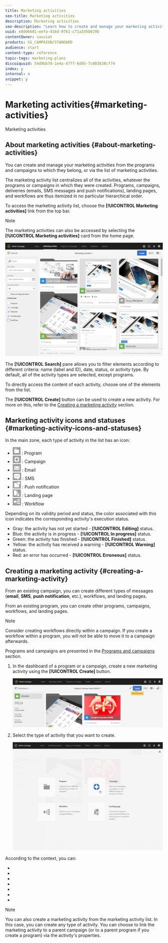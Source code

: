 ```yaml
---
title: Marketing activities
seo-title: Marketing activities
description: Marketing activities
seo-description: "Learn how to create and manage your marketing activities: campaigns, email, SMS and push notification deliveries, landing pages, workflows. You can easily design a new activity, edit an existing one, and consult their status and validity."
uuid: e8d06601-eefa-416d-9761-c71a2d5b029b
contentOwner: sauviat
products: SG_CAMPAIGN/STANDARD
audience: start
content-type: reference
topic-tags: marketing-plans
discoiquuid: 54d9bb78-1e4a-47ff-8d05-7c003638cf74
index: y
internal: n
snippet: y
---
```


# Marketing activities{#marketing-activities}

Marketing activities

## About marketing activities {#about-marketing-activities}

You can create and manage your marketing activities from the programs and campaigns to which they belong, or via the list of marketing activities.

The marketing activity list centralizes all of the activities, whatever the programs or campaigns in which they were created. Programs, campaigns, deliveries (emails, SMS messages and push notifications), landing pages, and workflows are thus itemized in no particular hierarchical order.

To access the marketing activity list, choose the **[!UICONTROL Marketing activities]** link from the top bar.

>[!NOTE]
>
>The marketing activities can also be accessed by selecting the **[!UICONTROL Marketing activities]** card from the home page.

![](assets/marketing_activities_1.png)

The **[!UICONTROL Search]** pane allows you to filter elements according to different criteria: name (label and ID), date, status, or activity type. By default, all of the activity types are selected, except programs.

To directly access the content of each activity, choose one of the elements from the list.

The **[!UICONTROL Create]** button can be used to create a new activity. For more on this, refer to the [Creating a marketing activity](../../start/using/marketing-activities.md#creating-a-marketing-activity) section.

## Marketing activity icons and statuses {#marketing-activity-icons-and-statuses}

In the main zone, each type of activity in the list has an icon:

* ![](assets/marketing_program_icon.png) : Program
* ![](assets/marketing_campaign_icon.png) : Campaign
* ![](assets/marketing_email_icon.png) : Email
* ![](assets/marketing_sms_icon.png) : SMS
* ![](assets/marketing_push_icon.png) : Push notification
* ![](assets/marketing_lp_icon.png) : Landing page
* ![](assets/marketing_workflow_icon.png) : Workflow

Depending on its validity period and status, the color associated with this icon indicates the corresponding activity's execution status.

* Gray: the activity has not yet started - **[!UICONTROL Editing]** status.
* Blue: the activity is in progress - **[!UICONTROL In progress]** status.
* Green: the activity has finished - **[!UICONTROL Finished]** status.
* Yellow: the activity has received a warning - **[!UICONTROL Warning]** status.
* Red: an error has occurred - **[!UICONTROL Erroneous]** status.

## Creating a marketing activity {#creating-a-marketing-activity}

From an existing campaign, you can create different types of messages (**email**, **SMS**, **push notification**, etc.), workflows, and landing pages.

From an existing program, you can create other programs, campaigns, workflows, and landing pages.

>[!NOTE]
>
>Consider creating workflows directly within a campaign. If you create a workflow within a program, you will not be able to move it to a campaign afterwards.

Programs and campaigns are presented in the [Programs and campaigns](../../start/using/programs-and-campaigns.md) section.

1. In the dashboard of a program or a campaign, create a new marketing activity using the **[!UICONTROL Create]** button.

   ![](assets/marketing_activiy_creation_1.png)

1. Select the type of activity that you want to create.

   ![](assets/marketing_activiy_creation_2.png)

According to the context, you can:

* 
* 
* 
* 
* 
* 
*

>[!NOTE]
>
>You can also create a marketing activity from the marketing activity list. In this case, you can create any type of activity. You can choose to link the marketing activity to a parent campaign (or to a parent program if you create a program) via the activity's properties.

